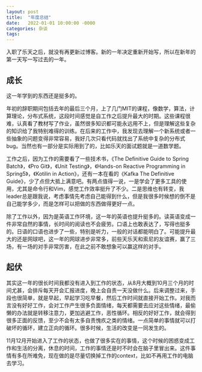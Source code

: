 ```yaml
---
layout: post
title:  "年度总结"
date:   2022-01-01 10:00:00 -0000
categories: 杂谈
tags:  
---
```


入职了乐天之后，就没有再更新过博客。新的一年决定重新开始写，所以在新年的第一天写一写过去的一年。


## 成长
这一年学到的东西还是挺多的。

年初的辞职期间包括去年的最后三个月，上了几门MIT的课程，像数学，算法，计算理论，分布式系统，这段时间感觉是自工作之后提升最大的时期。这些课程很难，认真看了教材写了作业，虽然很多知识都可能永远用不上，但是理解这些复杂的知识给了我特别难得的训练。在后来的工作中，我发现去理解一个新系统或者一些抽象的问题变得非常容易，我好几次只看代码就找出了系统中复杂的分布式bug。当然也有一部分是实际用到了的，比如乐天的面试题就是一道数学题。

工作之后，因为工作的需要看了一些技术书，《The Definitive Guide to Spring Batch》，《Pro Git》，《Unit Testing》，《Hands-on Reactive Programming in Spring5》，《Kotilin in Action》，还有一本在看的《Kafka The Definitive Guide》，少了点但大抵上满意吧。有两点值得一说，一是学会了更多工具的使用，尤其是命令行和Vim，感觉工作效率挺升了不少。二是思维也有转变，我leader总是跟我说，考虑事情先考虑自己能得到什么，但是我很多时候想的倒不是自己能学多少，而是怎样可以把做的东西做得更好一点。

除了工作以外，因为是英语工作环境，这一年的英语也提升挺多的。读英语变成一件非常自然的事情，长时间的阅读也不会疲劳。口语上也敢表达了，写得也挺多的。日语的口语也进步了一些，特别是听力，一般的对话都能明白了。可能提升最大的还是网球吧，这一年的网球进步非常多，前些天乐天和索尼的友谊赛，赢了三场，有一场的对手非常厉害，在此之前不敢想象可以赢这样的对手。

## 起伏
其实这一年的很长时间我都没有进入到工作的状态，从8月大概到10月三个月的时间尤甚，会排斥每天开会汇报进度，晚上会自责一天没做什么。后来调整过来，手段也很简单，就是早起，早起学习吃早餐，然后工作时间就直接开始工作。对我而言没有好好工作，会对工作产生很多负面情绪，每天都需要去应对这些情绪，最偷懒的办法就是转移注意力，更加逃避工作，恶性循环。相反的好好工作，就会得到很多正面的反馈，至少不会有太多自责愧疚之类的情绪。一点简单的事情就可以打破坏的循环，建立正向的循环。很多时候，生活的改变是一同发生的。

11月12月开始进入了工作的状态，也做了很多实在的事情，这个时候的困惑变成工作和生活的分离，休息的时间，工作的事情还是时不时会在脑子里冒出来。这件事情有多在所难免，现在做的是尽量切换掉工作的context，比如不再用工作的电脑去学习。
